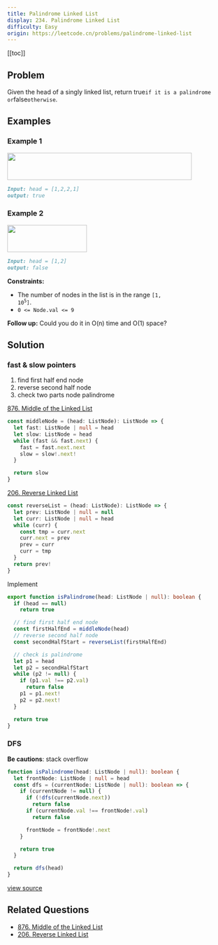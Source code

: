 ```yaml
---
title: Palindrome Linked List
display: 234. Palindrome Linked List
difficulty: Easy
origin: https://leetcode.cn/problems/palindrome-linked-list
---
```


[[toc]]

## Problem

Given the head of a singly linked list, return true`if it is a palindrome or`false`otherwise`.

## Examples

### Example 1

<img alt="" src="https://assets.leetcode.com/uploads/2021/03/03/pal1linked-list.jpg" style="width: 422px; height: 62px;" />

```md
Input: head = [1,2,2,1]
output: true
```

### Example 2

<img alt="" src="https://assets.leetcode.com/uploads/2021/03/03/pal2linked-list.jpg" style="width: 182px; height: 62px;" />

```md
Input: head = [1,2]
output: false
```

**Constraints:**

- The number of nodes in the list is in the range <code>[1, 10<sup>5</sup>]</code>.
- <code>0 &lt;= Node.val &lt;= 9</code>

**Follow up:** Could you do it in O(n) time and O(1) space?

## Solution

### fast & slow pointers

1. find first half end node
2. reverse second half node
3. check two parts node palindrome 

[876. Middle of the Linked List](/structures/linked-list/876)

```ts
const middleNode = (head: ListNode): ListNode => {
  let fast: ListNode | null = head
  let slow: ListNode = head
  while (fast && fast.next) {
    fast = fast.next.next
    slow = slow!.next!
  }

  return slow
}
```

[206. Reverse Linked List](/structures/linked-list/206)

```ts
const reverseList = (head: ListNode): ListNode => {
  let prev: ListNode | null = null
  let curr: ListNode | null = head
  while (curr) {
    const tmp = curr.next
    curr.next = prev
    prev = curr
    curr = tmp
  }
  return prev!
}
```

Implement

```ts
export function isPalindrome(head: ListNode | null): boolean {
  if (head == null)
    return true

  // find first half end node
  const firstHalfEnd = middleNode(head)
  // reverse second half node
  const secondHalfStart = reverseList(firstHalfEnd)

  // check is palindrome
  let p1 = head
  let p2 = secondHalfStart
  while (p2 != null) {
    if (p1.val !== p2.val)
      return false
    p1 = p1.next!
    p2 = p2.next!
  }

  return true
}
```

### DFS

**Be cautions**: stack overflow

```ts
function isPalindrome(head: ListNode | null): boolean {
  let frontNode: ListNode | null = head
  const dfs = (currentNode: ListNode | null): boolean => {
    if (currentNode != null) {
      if (!dfs(currentNode.next))
        return false
      if (currentNode.val !== frontNode!.val)
        return false

      frontNode = frontNode!.next
    }

    return true
  }

  return dfs(head)
}
```

[view source](https://leetcode.cn/problems/palindrome-linked-list)

## Related Questions

- [876. Middle of the Linked List](/structures/linked-list/876)
- [206. Reverse Linked List](/structures/linked-list/206)
